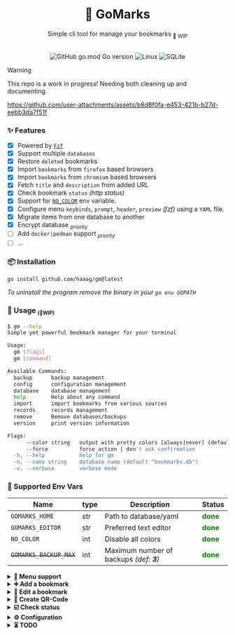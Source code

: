 <div align="center">
    <h1><b>🔖 GoMarks</b></h1>
    <span>Simple cli tool for manage your bookmarks <sub>🚧 WIP</sub> </span>
<br>
<br>

![GitHub go.mod Go version](https://img.shields.io/github/go-mod/go-version/haaag/gm)
![Linux](https://img.shields.io/badge/-Linux-grey?logo=linux)
![SQLite](https://img.shields.io/badge/sqlite-%2307405e.svg?style=Flat&logo=sqlite&logoColor=white)

</div>

> [!WARNING]
> This repo is a work in progress!
> Needing both cleaning up and documenting.

https://github.com/user-attachments/assets/b8d8f0fa-e453-421b-b27d-eebb3da7f51f

### ✨ Features

- [x] Powered by [`Fzf`](https://github.com/junegunn/fzf)
- [x] Support multiple `databases`
- [x] Restore `deleted` bookmarks
- [x] Import `bookmarks` from `firefox` based browsers
- [x] Import `bookmarks` from `chromium` based browsers
- [x] Fetch `title` and `description` from added URL
- [x] Check bookmark `status` _(http status)_
- [x] Support for [`NO_COLOR`](https://no-color.org/) env variable.
- [x] Configure menu `keybinds`, `prompt`, `header`, `preview` _(fzf)_ using a `YAML` file.
- [x] Migrate items from one database to another
- [x] Encrypt database <sub>_priority_</sub>
- [ ] Add `docker|podman` support <sub>_priority_</sub>
- [ ] ...

### 📦 Installation

```sh
go install github.com/haaag/gm@latest
```

_To uninstall the program remove the binary in your `go env GOPATH`_

### 📖 Usage <small><sub>(🚧WIP)</sub></small>

```sh
$ gm --help
Simple yet powerful bookmark manager for your terminal

Usage:
  gm [flags]
  gm [command]

Available Commands:
  backup      backup management
  config      configuration management
  database    database management
  help        Help about any command
  import      import bookmarks from various sources
  records     records management
  remove      Remove databases/backups
  version     print version information

Flags:
      --color string   output with pretty colors [always|never] (default "always")
      --force          force action | don't ask confirmation
  -h, --help           help for gm
  -n, --name string    database name (default "bookmarks.db")
  -v, --verbose        verbose mode
```

### 🔑 Supported Env Vars

| Name                     | type | Description                              | Status                                    |
| ------------------------ | ---- | ---------------------------------------- | ----------------------------------------- |
| `GOMARKS_HOME`           | str  | Path to database/yaml                    | <span style="color:green">**done**</span> |
| `GOMARKS_EDITOR`         | str  | Preferred text editor                    | <span style="color:green">**done**</span> |
| `NO_COLOR`               | int  | Disable all colors                       | <span style="color:green">**done**</span> |
| ~~`GOMARKS_BACKUP_MAX`~~ | int  | Maximum number of backups _(def: **3**)_ | <span style="color:green">**done**</span> |

<details>
<summary><strong>📜 Menu support</strong></summary>

Single/multiple selection for open, copy, edit, delete, check status.

https://github.com/user-attachments/assets/b8d8f0fa-e453-421b-b27d-eebb3da7f51f

</details>

<details>
<summary><strong>➕ Add a bookmark</strong></summary>

https://github.com/user-attachments/assets/436b7553-b130-4114-8638-2e8a9b3ea2ce

</details>

<details>
<summary><strong>📝 Edit a bookmark</strong></summary>

https://github.com/user-attachments/assets/059dd578-2257-4db4-b7b1-1267d0375470

</details>

<details>
<summary><strong>🔳 Create QR-Code</strong></summary>

https://github.com/user-attachments/assets/f531fdc9-067b-4747-9f31-4afd5252e3cb

</details>

<details>
<summary><strong>☑️ Check status</strong></summary>

https://github.com/user-attachments/assets/a3fbc64a-87c1-49d6-af48-5c679b1046b1

</details>

<details>
<summary><strong>⚙️ Configuration</strong></summary>

- [x] `$GOMARKS_HOME/menu.yml` file

#### YAML file structure

```yaml
prompt: " Gomarks> "
header: true
preview: true
keymaps:
  edit:
    bind: ctrl-e
    description: edit
    enabled: true
    hidden: false
  open:
    bind: ctrl-o
    description: open
    enabled: true
    hidden: false
  preview:
    bind: ctrl-/
    description: toggle-preview
    enabled: true
    hidden: false
  qr:
    bind: ctrl-k
    description: QRcode
    enabled: true
    hidden: false
  toggle_all:
    bind: ctrl-a
    description: toggle-all
    enabled: true
    hidden: true
  yank:
    bind: ctrl-y
    description: yank
    enabled: true
    hidden: false
```

</details>

<details>
<summary><strong>⏳ TODO</strong></summary>

## TODO

### ❗ Priority

- [ ] Use a ORM
  - [x] Add multiple databases option _(default.db, work.db, client.db)_
- [ ] Add `Sync` to remote repo???

#### XDG

- [x] Store `db` in `XDG_DATA_HOME`
- [ ] Store `menu config` in `XDG_CONFIG_HOME` _(WIP: for now in `XDG_DATA_HOME`)_

### 📦 Packages

- [x] `terminal` package
- [x] `color` package
- [x] `files` package

### 🟨 Redo

- [ ] Backups
- [ ] Databases

### ⛓️ Import

- [ ] From firefox
- [ ] From ~~chrome~~ chromium

### ♻️ Misc

- [ ] Add a logging library
- [x] Support `NO_COLOR` env var. [no-color](https://no-color.org/)

</details>
